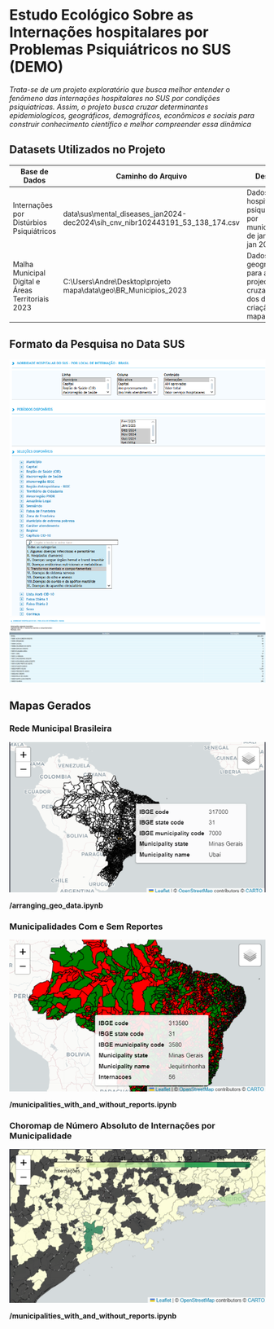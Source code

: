 # Estudo Ecológico Sobre as Internações hospitalares por Problemas Psiquiátricos no SUS (DEMO)

*Trata-se de um projeto exploratório que busca melhor entender o fenômeno das internações hospitalares no SUS por condições psiquiatricas. Assim, o projeto busca cruzar determinantes epidemiologicos, geográficos, demográficos, econômicos e sociais para construir conhecimento científico e melhor compreender essa dinâmica*

## Datasets Utilizados no Projeto
| Base de Dados | Caminho do Arquivo | Descrição | Fonte |
|---|---|---|---|
| Internações por Distúrbios Psiquiátricos | data\sus\mental_diseases_jan2024-dec2024\sih_cnv_nibr102443191_53_138_174.csv | Dados sobre hospitalizações psiquiátricas por municipalidade de jan 2024 à jan 2025 | [DATA SUS](http://tabnet.datasus.gov.br/cgi/tabcgi.exe?sih/cnv/nibr.def) |
| Malha Municipal Digital e Áreas Territoriais 2023 | C:\Users\Andre\Desktop\projeto mapa\data\geo\BR_Municipios_2023 | Dados geográficos para a projeção, cruzamento dos dados e criação de mapas | [IBGE](https://www.ibge.gov.br/geociencias/organizacao-do-territorio/malhas-territoriais/15774-malhas.html) |

## Formato da Pesquisa no Data SUS
![Screen](data/sus/mental_diseases_jan2024-dec2024/data_sus_search_params1.png)
![Screen](data/sus/mental_diseases_jan2024-dec2024/data_sus_search_params2.png)



## Mapas Gerados

### Rede Municipal Brasileira
![Screen](/images/all_municipalities.png "Rede Municipal Brasileira")

**/arranging_geo_data.ipynb**
### Municipalidades Com e Sem Reportes
![Screen](/images/municipalities_with_and_without_reports.png "Municipalities with and without reports")

**/municipalities_with_and_without_reports.ipynb**
### Choromap de Número Absoluto de Internações por Municipalidade
![Screen](/images/hospitalizations_choromap.png "Choromap das Internações Psiquiatricas")

**/municipalities_with_and_without_reports.ipynb**